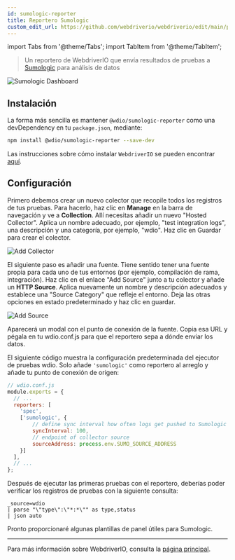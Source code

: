 ```yaml
---
id: sumologic-reporter
title: Reportero Sumologic
custom_edit_url: https://github.com/webdriverio/webdriverio/edit/main/packages/wdio-sumologic-reporter/README.md
---
```


import Tabs from '@theme/Tabs';
import TabItem from '@theme/TabItem';

> Un reportero de WebdriverIO que envía resultados de pruebas a [Sumologic](https://www.sumologic.com/) para análisis de datos

![Sumologic Dashboard](/img/sumologic.png "Sumologic Dashboard")

## Instalación

La forma más sencilla es mantener `@wdio/sumologic-reporter` como una devDependency en tu `package.json`, mediante:

```sh
npm install @wdio/sumologic-reporter --save-dev
```

Las instrucciones sobre cómo instalar `WebdriverIO` se pueden encontrar [aquí](https://webdriver.io/docs/gettingstarted).

## Configuración

Primero debemos crear un nuevo colector que recopile todos los registros de tus pruebas. Para hacerlo, haz clic en __Manage__ en la barra de navegación y ve a __Collection__. Allí necesitas añadir un nuevo "Hosted Collector". Aplica un nombre adecuado, por ejemplo, "test integration logs", una descripción y una categoría, por ejemplo, "wdio". Haz clic en Guardar para crear el colector.

![Add Collector](https://webdriver.io/images/sumo-collector.png "Add Collector")

El siguiente paso es añadir una fuente. Tiene sentido tener una fuente propia para cada uno de tus entornos (por ejemplo, compilación de rama, integración). Haz clic en el enlace "Add Source" junto a tu colector y añade un __HTTP Source__. Aplica nuevamente un nombre y descripción adecuados y establece una "Source Category" que refleje el entorno. Deja las otras opciones en estado predeterminado y haz clic en guardar.

![Add Source](https://webdriver.io/images/sumo-source.png "Add Source")

Aparecerá un modal con el punto de conexión de la fuente. Copia esa URL y pégala en tu wdio.conf.js para que el reportero sepa a dónde enviar los datos.

El siguiente código muestra la configuración predeterminada del ejecutor de pruebas wdio. Solo añade `'sumologic'` como reportero al arreglo y añade tu punto de conexión de origen:

```js
// wdio.conf.js
module.exports = {
  // ...
  reporters: [
    'spec',
    ['sumologic', {
        // define sync interval how often logs get pushed to Sumologic
        syncInterval: 100,
        // endpoint of collector source
        sourceAddress: process.env.SUMO_SOURCE_ADDRESS
    }]
  ],
  // ...
};
```

Después de ejecutar las primeras pruebas con el reportero, deberías poder verificar los registros de pruebas con la siguiente consulta:

```
_source=wdio
| parse "\"type\":\"*:*\"" as type,status
| json auto
```

Pronto proporcionaré algunas plantillas de panel útiles para Sumologic.

----

Para más información sobre WebdriverIO, consulta la [página principal](https://webdriver.io).